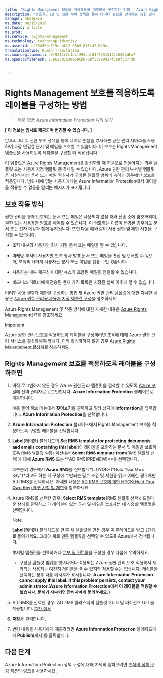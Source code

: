 ```yaml
---
title: "Rights Management 보호를 적용하도록 레이블을 구성하는 방법 | Azure Rights Management"
description: "암호화, ID 및 권한 부여 정책을 통해 데이터 손실을 방지하는 권한 관리 서비스를 사용하여 가장 민감한 문서 및 메일을 보호할 수 있습니다. 이 보호는 권한 관리 템플릿을 사용하도록 레이블을 구성할 때 적용됩니다."
manager: mbaldwin
ms.date: 08/15/2016
ms.topic: article
ms.prod: 
ms.service: rights-management
ms.technology: techgroup-identity
ms.assetid: df26430b-315a-4012-93b5-8f5f42e049cc
translationtype: Human Translation
ms.sourcegitcommit: c9f9211e7c1dcf293caf81475515114b5433d6a7
ms.openlocfilehash: 23e62c82a38e696b0708f3b599d24f3a0f337fd8


---
```


# Rights Management 보호를 적용하도록 레이블을 구성하는 방법

>*적용 대상: Azure Information Protection 미리 보기*

**[ 이 정보는 임시로 제공되며 변경될 수 있습니다. ]**

암호화, ID 및 권한 부여 정책을 통해 데이터 손실을 방지하는 권한 관리 서비스를 사용하여 가장 민감한 문서 및 메일을 보호할 수 있습니다. 이 보호는 Rights Management 템플릿을 사용하도록 레이블을 구성할 때 적용됩니다. 

이 템플릿은 Azure Rights Management를 활성화할 때 자동으로 만들어지는 기본 템플릿 또는 사용자 지정 템플릿 중 하나일 수 있습니다. Azure 권한 관리 부서별 템플릿은 지원되지만 문서 또는 메일 작성자가 구성된 템플릿 범위에 속하는 경우에만 보호를 적용합니다. 범위 내에 없는 사용자에게는 Azure Information Protection에서 레이블을 적용할 수 없음을 알리는 메시지가 표시됩니다.

## 보호 작동 방식

권한 관리를 통해 보호되는 문서 또는 메일은 사용되지 않을 때와 전송 중에 암호화되며, 권한 있는 사용자만 암호를 해독할 수 있습니다. 이 암호화는 이름이 변경된 경우에도 문서 또는 전자 메일과 함께 유지됩니다. 또한 다음 예와 같이 사용 권한 및 제한 사항을 구성할 수 있습니다.

- 조직 내부의 사용자만 회사 기밀 문서 또는 메일을 열 수 있습니다.

- 마케팅 부서의 사용자만 판촉 행사 발표 문서 또는 메일을 편집 및 인쇄할 수 있으며, 조직의 나머지 사용자는 문서 또는 메일을 읽을 수만 있습니다.

- 사용자는 내부 재구성에 대한 뉴스가 포함된 메일을 전달할 수 없습니다.

- 비즈니스 파트너에게 전송된 현재 가격 목록은 지정된 날짜 이후에 열 수 없습니다.

이러한 사용 권한과 제한을 구성하는 방법 및 Azure 권한 관리 템플릿에 대한 자세한 내용은 [Azure 권한 관리용 사용자 지정 템플릿 구성](../deploy-use/configure-custom-templates.md)을 참조하세요.

Azure Rights Management 및 작동 방식에 대한 자세한 내용은 [Azure Rights Management란?](../understand-explore/what-is-azure-rms.md)을 참조하세요.

> [!IMPORTANT]
> Azure 권한 관리 보호를 적용하도록 레이블을 구성하려면 조직에 대해 Azure 권한 관리 서비스를 활성화해야 합니다. 아직 활성화하지 않은 경우 [Azure Rights Management 활성화](../deploy-use/activate-service.md)를 참조하세요.


## Rights Management 보호를 적용하도록 레이블을 구성하려면

1. 아직 로그인하지 않은 경우 Azure 권한 관리 템플릿을 검색할 수 있도록 [Azure 포털](https://portal.azure.com)에 전역 관리자로 로그인합니다. **Azure Information Protection** 블레이드로 이동합니다. 

    예를 들어 허브 메뉴에서 **찾아보기**를 클릭하고 필터 상자에 **Information**을 입력합니다. **Azure Information Protection**을 선택합니다.

2. **Azure Information Protection** 블레이드에서 Rights Management 보호를 적용하도록 구성할 레이블을 선택합니다.

3. **Label**(레이블) 블레이드의 **Set RMS template for protecting documents and emails containing this label**(이 레이블을 포함하는 문서 및 메일을 보호하도록 RMS 템플릿 설정) 섹션에서 **Select RMS template from**(RMS 템플릿 선택)에 대해 **Azure RMS** 또는 **AD RMS(PREVIEW)**를 선택합니다.
    
    대부분의 경우에서 **Azure RMS**를 선택합니다. HYOK*("Hold Your Own Key")*라고도 하는 이 구성에 수반되는 필수 조건 및 제한을 읽고 이해한 경우에만 AD RMS를 선택하세요. 자세한 내용은 [AD RMS 보호에 대한 HYOK(Hold Your Own Key) 요구 사항 및 제한](configure-adrms-restrictions.md)을 참조하세요.
    
4. Azure RMS를 선택한 경우: **Select RMS template**(RMS 템플릿 선택): 드롭다운 상자를 클릭하고 이 레이블이 있는 문서 및 메일을 보호하는 데 사용할 템플릿을 선택합니다.

    > [!NOTE] 
    > **Label**(레이블) 블레이드를 연 후 새 템플릿을 만든 경우 이 블레이드를 닫고 2단계로 돌아가세요. 그래야 새로 만든 템플릿을 선택할 수 있도록 Azure에서 검색됩니다.
    
    부서별 템플릿을 선택하거나 [온보 딩 컨트롤](../deploy-use/activate-service.md#configuring-onboarding-controls-for-a-phased-deployment)을 구성한 경우 다음에 유의하세요.
    
    - 구성된 템플릿 범위를 벗어나거나 적용되는 Azure 권한 관리 보호 적용에서 제외되는 사용자는 여전히 레이블을 볼 수 있지만 적용할 수는 없습니다. 레이블을 선택하는 경우 다음 메시지가 표시됩니다. **Azure Information Protection cannot apply this label. If this problem persists, contact your administrator.(Azure Information Protection에서 이 레이블을 적용할 수 없습니다. 문제가 지속되면 관리자에게 문의하세요.)**
    
5. AD RMS를 선택한 경우: AD RMS 클러스터의 템플릿 GUID 및 라이선스 URL을 제공합니다. [추가 정보](configure-adrms-restrictions.md#locating-the-information-to-specify-ad-rms-protection-with-an-azure-information-protection-label)

6. **저장**을 클릭합니다.

7. 변경 내용을 사용자에게 제공하려면 **Azure Information Protection** 블레이드에서 **Publish**(게시)를 클릭합니다.

## 다음 단계

Azure Information Protection 정책 구성에 대해 자세히 알아보려면 [조직의 정책 구성](configure-policy.md#configuring-your-organization-s-policy) 섹션의 링크를 사용하세요.  



<!--HONumber=Aug16_HO4-->


